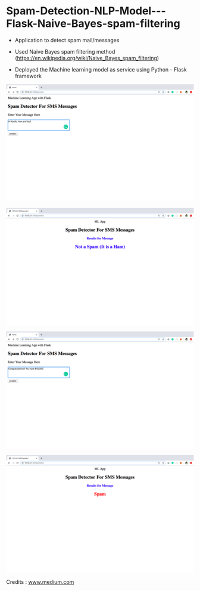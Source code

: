# Spam-Detection-NLP-Model---Flask-Naive-Bayes-spam-filtering

* Application to detect spam mail/messages

* Used Naive Bayes spam filtering method (https://en.wikipedia.org/wiki/Naive_Bayes_spam_filtering)

* Deployed the Machine learning model as service using Python - Flask framework

![Entering a Normal Message](https://github.com/kartiktanksali/Spam-Detection-NLP-Model---Flask-Naive-Bayes-spam-filtering/blob/master/1.png)

![Result of a Normal Message](https://github.com/kartiktanksali/Spam-Detection-NLP-Model---Flask-Naive-Bayes-spam-filtering/blob/master/2.png)

![Entering a Spam Message](https://github.com/kartiktanksali/Spam-Detection-NLP-Model---Flask-Naive-Bayes-spam-filtering/blob/master/3.png)

![Result of entering a Spam Message](https://github.com/kartiktanksali/Spam-Detection-NLP-Model---Flask-Naive-Bayes-spam-filtering/blob/master/4.png)

Credits : www.medium.com
